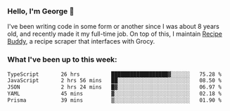 ### Hello, I'm George 👋

I've been writing code in some form or another since I was about 8 years old, and recently made it my full-time job. On top of this, I maintain [Recipe Buddy](https://github.com/georgegebbett/recipe-buddy), a recipe scraper that interfaces with Grocy.  

<!--
**georgegebbett/georgegebbett** is a ✨ _special_ ✨ repository because its `README.md` (this file) appears on your GitHub profile.

Here are some ideas to get you started:

- 🔭 I’m currently working on ...
- 🌱 I’m currently learning ...
- 👯 I’m looking to collaborate on ...
- 🤔 I’m looking for help with ...
- 💬 Ask me about ...
- 📫 How to reach me: ...
- 😄 Pronouns: ...
- ⚡ Fun fact: ...
-->

### What I've been up to this week:
<!--START_SECTION:waka-->

```txt
TypeScript       26 hrs          ██████████████████▓░░░░░░   75.28 %
JavaScript       2 hrs 56 mins   ██░░░░░░░░░░░░░░░░░░░░░░░   08.50 %
JSON             2 hrs 24 mins   █▓░░░░░░░░░░░░░░░░░░░░░░░   06.97 %
YAML             45 mins         ▓░░░░░░░░░░░░░░░░░░░░░░░░   02.18 %
Prisma           39 mins         ▒░░░░░░░░░░░░░░░░░░░░░░░░   01.90 %
```

<!--END_SECTION:waka-->
